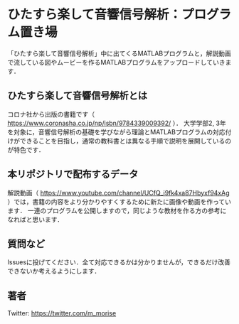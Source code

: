 # ひたすら楽して音響信号解析：プログラム置き場
「ひたすら楽して音響信号解析」中に出てくるMATLABプログラムと，解説動画で流している図やムービーを作るMATLABプログラムをアップロードしていきます．

## ひたすら楽して音響信号解析とは
コロナ社から出版の書籍です（ https://www.coronasha.co.jp/np/isbn/9784339009392/ ）．
大学学部2, 3年を対象に，音響信号解析の基礎を学びながら理論とMATLABプログラムの対応付けができることを目指し，通常の教科書とは異なる手順で説明を展開しているのが特色です．

## 本リポジトリで配布するデータ
解説動画（ https://www.youtube.com/channel/UCfQ_i9fk4xa87Hbyxf94xAg ）では，書籍の内容をより分かりやすくするために新たに画像や動画を作っています．
一連のプログラムを公開しますので，同じような教材を作る方の参考になればと思います．

## 質問など
Issuesに投げてください．全て対応できるかは分かりませんが，できるだけ改善できないか考えるようにします．

## 著者
Twitter: https://twitter.com/m_morise
